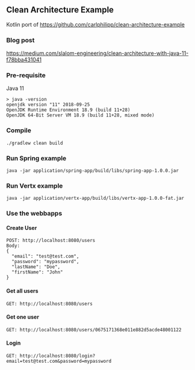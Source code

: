 ## Clean Architecture Example

Kotlin port of https://github.com/carlphilipp/clean-architecture-example

### Blog post

https://medium.com/slalom-engineering/clean-architecture-with-java-11-f78bba431041

### Pre-requisite

Java 11

```
> java -version
openjdk version "11" 2018-09-25
OpenJDK Runtime Environment 18.9 (build 11+28)
OpenJDK 64-Bit Server VM 18.9 (build 11+28, mixed mode)
```

### Compile

`./gradlew clean build`

### Run Spring example

`java -jar application/spring-app/build/libs/spring-app-1.0.0.jar`

### Run Vertx example

`java -jar application/vertx-app/build/libs/vertx-app-1.0.0-fat.jar`

### Use the webbapps

#### Create User
```
POST: http://localhost:8080/users
Body:
{
  "email": "test@test.com",
  "password": "mypassword",
  "lastName": "Doe",  
  "firstName": "John"
}
```

#### Get all users
```
GET: http://localhost:8080/users
```

#### Get one user
```
GET: http://localhost:8080/users/0675171368e011e882d5acde48001122
```

#### Login
```
GET: http://localhost:8080/login?email=test@test.com&password=mypassword
```
